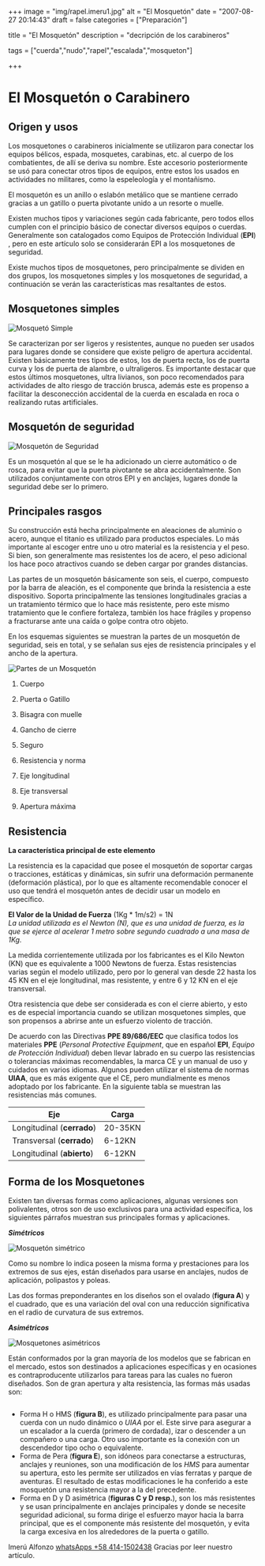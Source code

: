 +++
image = "img/rapel.imeru1.jpg" 
alt = "El Mosquetón" 
date = "2007-08-27 20:14:43"
draft = false 
categories = ["Preparación"]

title = "El Mosquetón" 
description = "decripción de los carabineros" 

tags = ["cuerda","nudo","rapel","escalada","mosqueton"]

+++

# El Mosquetón o Carabinero

## Origen y usos

Los mosquetones o carabineros inicialmente se utilizaron para conectar los equipos bélicos, espada, mosquetes, carabinas, etc. al cuerpo de los combatientes, de allí se deriva su nombre. Este accesorio posteriormente se usó para conectar otros tipos de equipos, entre estos los usados en actividades no militares, como la espeleología y el montañismo.

El mosquetón es un anillo o eslabón metálico que se mantiene cerrado gracias a un gatillo o puerta pivotante unido a un resorte o muelle.

Existen muchos tipos y variaciones según cada fabricante, pero todos ellos cumplen con el principio básico de conectar diversos equipos o cuerdas. Generalmente son catalogados como Equipos de Protección Individual (**EPI**) , pero en este artículo solo se considerarán EPI a los mosquetones de seguridad.

Existe muchos tipos de mosquetones, pero principalmente se dividen en dos grupos, los mosquetones simples y los mosquetones de seguridad, a continuación se verán las características mas resaltantes de estos.

## Mosquetones simples

![Mosquetó Simple](/img/mosquetonsimple.jpg "Mosquetón Simple") 

Se caracterizan por ser ligeros y resistentes, aunque no pueden ser usados para lugares donde se considere que existe peligro de apertura accidental. Existen básicamente tres tipos de estos, los de puerta recta, los de puerta curva y los de puerta de alambre, o ultraligeros. Es importante destacar que estos últimos mosquetones, ultra livianos, son poco recomendados para actividades de alto riesgo de tracción brusca, además este es propenso a facilitar la desconección accidental de la cuerda en escalada en roca o realizando rutas artificiales.

## Mosquetón de seguridad


![Mosquetón de Seguridad](/img/mosquetonseguridad.jpg "Mosquetón de Seguridad") 

Es un mosquetón al que se le ha adicionado un cierre automático o de rosca, para evitar que la puerta pivotante se abra accidentalmente. Son utilizados conjuntamente con otros EPI y en anclajes, lugares donde la seguridad debe ser lo primero.

## Principales rasgos

Su construcción está hecha principalmente en aleaciones de aluminio o acero, aunque el titanio es utilizado para productos especiales. Lo más importante al escoger entre uno u otro material es la resistencia y el peso. Si bien, son generalmente mas resistentes los de acero, el peso adicional los hace poco atractivos cuando se deben cargar por grandes distancias.

Las partes de un mosquetón básicamente son seis, el cuerpo, compuesto por la barra de aleación, es el componente que brinda la resistencia a este dispositivo. Soporta principalmente las tensiones longitudinales gracias a un tratamiento térmico que lo hace más resistente, pero este mismo tratamiento que le confiere fortaleza, también los hace frágiles y propenso a fracturarse ante una caída o golpe contra otro objeto.

En los esquemas siguientes se muestran la partes de un mosquetón de seguridad, seis en total, y se señalan sus ejes de resistencia principales y el ancho de la apertura.

![Partes de un Mosquetón](/img/mosquetonpartes.jpg "Partes de un Mosquetón") 

1. Cuerpo

2. Puerta o Gatillo

3. Bisagra con muelle

4. Gancho de cierre

5. Seguro

6. Resistencia y norma

7. Eje longitudinal

8. Eje transversal

9. Apertura máxima


## Resistencia

**La característica principal de este elemento**

La resistencia es la capacidad que posee el mosquetón de soportar cargas o tracciones, estáticas y dinámicas, sin sufrir una deformación permanente (deformación plástica), por lo que es altamente recomendable conocer el uso que tendrá el mosquetón antes de decidir usar un modelo en específico.

 **El Valor de la Unidad de Fuerza** (1Kg * 1m/s2) = 1N  
 *La unidad utilizada es el Newton (N), que es una unidad de fuerza, es la que se ejerce al acelerar 1 metro sobre segundo cuadrado a una masa de 1Kg.*

La medida corrientemente utilizada por los fabricantes es el Kilo Newton (KN) que es equivalente a 1000 Newtons de fuerza. Estas resistencias varias según el modelo utilizado, pero por lo general van desde 22 hasta los 45 KN en el eje longitudinal, mas resistente, y entre 6 y 12 KN en el eje transversal.

Otra resistencia que debe ser considerada es con el cierre abierto, y esto es de especial importancia cuando se utilizan mosquetones simples, que son propensos a abrirse ante un esfuerzo violento de tracción.
 
De acuerdo con las Directivas **PPE 89/686/EEC** que clasifica todos los materiales **PPE** (*Personal Protective Equipment*, que en español **EPI**, *Equipo de Protección Individual*) deben llevar labrado en su cuerpo las resistencias o tolerancias máximas recomendables,  la marca CE y un manual de uso y cuidados en varios idiomas. Algunos pueden utilizar el sistema de normas **UIAA**, que es más exigente que el CE, pero mundialmente es menos adoptado por los fabricante. En la siguiente tabla se muestran las resistencias más comunes.

| **Eje** | **Carga** | 
|---------|-----------| 
| Longitudinal (**cerrado**) | 20-35KN | 
| Transversal (**cerrado**) | 6-12KN | 
| Longitudinal (**abierto**) | 6-12KN | 

## Forma de los Mosquetones 

Existen tan diversas formas como aplicaciones, algunas versiones son polivalentes, otros son de uso exclusivos para una actividad específica, los siguientes párrafos muestran sus principales formas y aplicaciones.

***Simétricos***

![Mosquetón simétrico](/img/mosqueton-a.jpg "Mosquetón Simétrico") 

Como su nombre lo indica poseen la misma forma y prestaciones para los extremos de sus ejes, están diseñados para usarse en anclajes, nudos de aplicación, polipastos y poleas.

Las dos formas preponderantes en los diseños son el ovalado (**figura A**) y el  cuadrado, que es una variación del oval con una reducción significativa en el radio de curvatura de sus extremos.

***Asimétricos***

![Mosquetones asimétricos](/img/mosquetones-asimetricos.jpg "Mosquetones Asimétrico") 

Están conformados por la gran mayoría de los modelos que se fabrican en el mercado, estos son destinados a aplicaciones específicas y en ocasiones es contraproducente utilizarlos para tareas para las cuales no fueron diseñados. Son de gran apertura y alta resistencia, las formas más usadas son:

![]() 
- Forma H o HMS (**figura B**), es utilizado principalmente para pasar una cuerda con un nudo dinámico o *UIAA* por el. Este sirve para asegurar a un escalador a la cuerda (primero de cordada), izar o descender a un compañero o una carga. Otro uso importante es la conexión con un descendedor tipo ocho o equivalente.
![]() 
- Forma de Pera (**figura E**), son idóneos para conectarse a estructuras, anclajes y reuniones, son una modificación de los *HMS* para aumentar su apertura, esto les permite ser utilizados en vías ferratas y parque de aventuras. El resultado de estas modificaciones le ha conferido a este mosquetón una resistencia mayor a la del precedente.
![]() 
- Forma en D y D asimétrica (**figuras C y D resp.**), son los más resistentes y se usan principalmente en anclajes principales y donde se necesite seguridad adicional, su forma dirige el esfuerzo mayor hacia la barra principal, que es el componente más resistente del mosquetón, y evita la carga excesiva en los alrededores de la puerta o gatillo.

Imerú Alfonzo [whatsApps +58 414-1502438](https://wa.me/584141502438)
Gracias por leer nuestro artículo.
